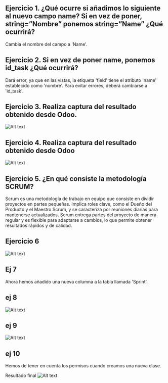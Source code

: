 ## Ejercicio 1. ¿Qué ocurre si añadimos lo siguiente al nuevo campo name? Si en vez de poner, string=”Nombre” ponemos string=”Name” ¿Qué ocurrirá?
Cambia el nombre del campo a 'Name'.

## Ejercicio 2. Si en vez de poner name, ponemos id_task ¿Qué ocurrirá?
Dará error, ya que en las vistas, la etiqueta 'field' tiene el atributo 'name' establecido como 'nombre'. Para evitar errores, deberá cambiarse a 'id_task'.

## Ejercicio 3. Realiza captura del resultado obtenido desde Odoo. 
![Alt text](image.png)

## Ejercicio 4. Realiza captura del resultado obtenido desde Odoo
![Alt text](image-1.png)

## Ejercicio 5. ¿En qué consiste la metodología SCRUM?
Scrum es una metodología de trabajo en equipo que consiste en dividir proyectos en partes pequeñas. Implica roles clave, como el Dueño del Producto y el Maestro Scrum, y se caracteriza por reuniones diarias para mantenerse actualizados. Scrum entrega partes del proyecto de manera regular y es flexible para adaptarse a cambios, lo que permite obtener resultados rápidos y de calidad.

## Ejercicio 6
![Alt text](image-2.png)

## Ej 7
Ahora hemos añadido una nueva columna a la tabla llamada 'Sprint'.

## ej 8
![Alt text](image-3.png)

## ej 9
![Alt text](image-4.png)

## ej 10
Hemos de tener en cuenta los permisos cuando creamos una nueva clase.


Resultado final
![Alt text](image-5.png)